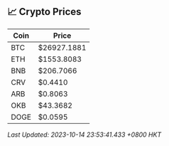 ## 📈 Crypto Prices

| Coin | Price |
| ---- | ----- |
| BTC | $26927.1881 |
| ETH | $1553.8083 |
| BNB | $206.7066 |
| CRV | $0.4410 |
| ARB | $0.8063 |
| OKB | $43.3682 |
| DOGE | $0.0595 |

_Last Updated: 2023-10-14 23:53:41.433 +0800 HKT_